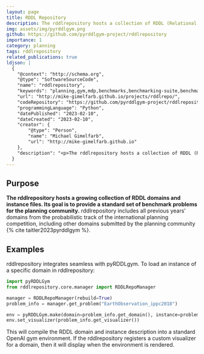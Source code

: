 ```yaml
---
layout: page
title: RDDL Repository
description: The rddlrepository hosts a collection of RDDL (Relational Dynamic Influence Diagram Language) description files. These files cover problems from a wide range of disciplines and include archived problems from previous International Planning Competitions. The repository is integrated with the pyRDDLGym ecosystem, providing a variety of environments for testing and developing planning algorithms. It also includes custom visualizers for a select subset of domains.
img: assets/img/pyrddlgym.png
github: https://github.com/pyrddlgym-project/rddlrepository
importance: 1
category: planning
tags: rddlrepository
related_publications: true
ldjson: |
  {
    "@context": "http://schema.org",
    "@type": "SoftwareSourceCode",
    "name": "rddlrepository",
    "keywords": "planning,gym,mdp,benchmarks,benchmarking-suite,benchmark-suite,gymnasium,planning-domain-definition-language,gym-environments,rddl,rddl-domains",
    "url": "http://mike-gimelfarb.github.io/projects/rddlrepo/",
    "codeRepository": "https://github.com/pyrddlgym-project/rddlrepository/",
    "programmingLanguage": "Python",
    "datePublished": "2023-02-10",
    "dateCreated": "2023-02-10",
    "creator": {
        "@type": "Person",
        "name": "Michael Gimelfarb",
        "url": "http://mike-gimelfarb.github.io"
    },
    "description": "<p>The rddlrepository hosts a collection of RDDL (Relational Dynamic Influence Diagram Language) description files. These files cover problems from a wide range of disciplines and include archived problems from previous International Planning Competitions. The repository is integrated with the pyRDDLGym ecosystem, providing a variety of environments for testing and developing planning algorithms. It also includes custom visualizers for a select subset of domains.</p>"
  }
---
```


## Purpose

**The rddlrepository hosts a growing collection of RDDL domains and instance files. Its goal is to provide a standard set of benchmark problems for the planning community.** 
rddlrepository includes all previous years' domains from the probabilistic track of the international planning competition,
including other domains submitted by the planning community {% cite taitler2023pyrddlgym %}. 


## Examples

rddlrepository integrates seamless with pyRDDLgym. To load an instance of a specific domain in rddlrepository:

```python
import pyRDDLGym
from rddlrepository.core.manager import RDDLRepoManager

manager = RDDLRepoManager(rebuild=True)
problem_info = manager.get_problem("EarthObservation_ippc2018")

env = pyRDDLGym.make(domain=problem_info.get_domain(), instance=problem_info.get_instance("1"))
env.set_visualizer(problem_info.get_visualizer())
```

This will compile the RDDL domain and instance description into a standard OpenAI gym environment.
If the rddlrepository registers a custom visualizer for a domain, then it will display when the environment is rendered.


